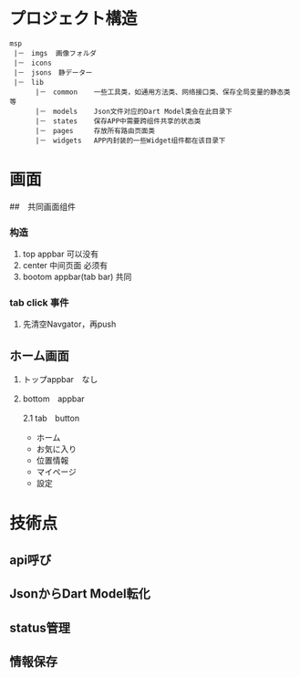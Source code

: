 # プロジェクト構造
```
msp
 |－　imgs  画像フォルダ
 |－　icons
 |－　jsons　静データー
 |－　lib　
　　   |－　common    一些工具类，如通用方法类、网络接口类、保存全局变量的静态类等
　　   |－　models    Json文件对应的Dart Model类会在此目录下
　　   |－　states    保存APP中需要跨组件共享的状态类
　　   |－　pages     存放所有路由页面类
　　   |－　widgets   APP内封装的一些Widget组件都在该目录下
```

# 画面

##　共同画面组件
### 构造
1. top appbar 可以没有
2. center     中间页面      必须有
3. bootom appbar(tab bar)  共同

### tab click 事件
1. 先清空Navgator，再push


## ホーム画面
1. トップappbar　なし
2. bottom　appbar
   
   2.1 tab　button

    - ホーム
    - お気に入り
    - 位置情報
    - マイページ
    - 設定
  


# 技術点

## api呼び
## JsonからDart Model転化
## status管理
## 情報保存
## 
　　
